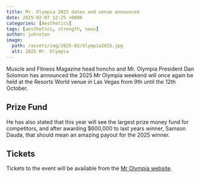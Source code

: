 ```yaml
---
title: Mr. Olympia 2025 dates and venue announced
date: 2025-02-07 12:25 +0000
categories: [Aesthetics]
tags: [aesthetics, strength, news]
author: johnston
image:
  path: /assets/img/2025-02/Olympia2025.jpg
  alt: 2025 Mr. Olympia
---
```




Muscle and Fitness Magazine head honcho and Mr. Olympia President Dan Solomon has announced the 2025 Mr Olympia weekend will once again be held at the Resorts World venue in Las Vegas from 9th until the 12th October. 

## Prize Fund
He has also stated that this year will see the largest prize money fund for competitors, and after awarding $600,000 to last years winner, Samson Dauda, that should mean an amazing payout for the 2025 winner. 


## Tickets
Tickets to the event will be available from the <a href="https://mrolympia.com/ticket-type">Mr Olympia website</a>. 


